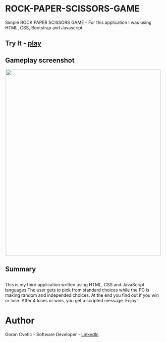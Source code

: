 # ROCK-PAPER-SCISSORS-GAME
Simple ROCK PAPER SCISSORS GAME - For this application I was using HTML, CSS, Bootstrap and Javascript

## Try It - [play](https://jumba23.github.io/ROCK-PAPER-SCISSORS-GAME/)
 
## Gameplay screenshot 
<p align="center">
  <img 
    width="500"
    height="600"
    src="https://user-images.githubusercontent.com/80366503/163649257-241cb7ec-9606-43f5-803e-ac1e076a425e.PNG"
  >
</p>

## Summary <h2>
This is my third application written using HTML, CSS and JavaScript languages.The user gets to pick from standard choices while the PC is making random and independed choices. At the end you find out if you win or lose. After 4 loses or wins, you get a scripted message. Enjoy! 

# Author
Goran Cvetic - Software Developer - [LinkedIn](https://www.linkedin.com/in/goran-cvetic-9aaa4288/)
